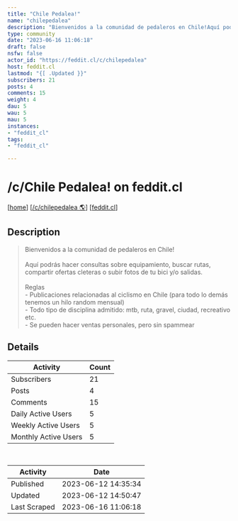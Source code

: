 ```yaml
---
title: "Chile Pedalea!" 
name: "chilepedalea"
description: "Bienvenidos a la comunidad de pedaleros en Chile!Aquí podrás hacer consultas sobre equipamiento, buscar rutas, compartir ofertas cleteras o subir fotos de tu bici y/o salidas.Reglas- Publicaciones relacionadas al ciclismo en Chile (para todo lo demás tenemos un hilo random mensual)- Todo tipo de disciplina admitido: mtb, ruta, gravel, ciudad, recreativo etc.- Se pueden hacer ventas personales, pero sin spammear"
type: community
date: "2023-06-16 11:06:18"
draft: false
nsfw: false
actor_id: "https://feddit.cl/c/chilepedalea"
host: feddit.cl
lastmod: "{[ .Updated }}"
subscribers: 21
posts: 4
comments: 15
weight: 4
dau: 5
wau: 5
mau: 5
instances:
- "feddit_cl"
tags: 
- "feddit_cl"

---
```


# /c/Chile Pedalea! on feddit.cl

[[home](/)]
[[/c/chilepedalea 🌎](https://feddit.cl/c/chilepedalea)]
[[feddit.cl](/instances/feddit_cl)]


## Description 

<blockquote class="description">
Bienvenidos a la comunidad de pedaleros en Chile!<br><br>Aquí podrás hacer consultas sobre equipamiento, buscar rutas, compartir ofertas cleteras o subir fotos de tu bici y/o salidas.<br><br>Reglas<br>- Publicaciones relacionadas al ciclismo en Chile (para todo lo demás tenemos un hilo random mensual)<br>- Todo tipo de disciplina admitido: mtb, ruta, gravel, ciudad, recreativo etc.<br>- Se pueden hacer ventas personales, pero sin spammear
</blockquote>


## Details

| Activity | Count  |
|----------------------|---|
| Subscribers          | 21 |
| Posts                | 4  |
| Comments             | 15  |
| Daily Active Users   | 5  |
| Weekly Active Users  | 5  |
| Monthly Active Users | 5  |

<br>

| Activity | Date |
|----------------------|---|
| Published            | 2023-06-12 14:35:34 |
| Updated              | 2023-06-12 14:50:47 |
| Last Scraped         | 2023-06-16 11:06:18 |
